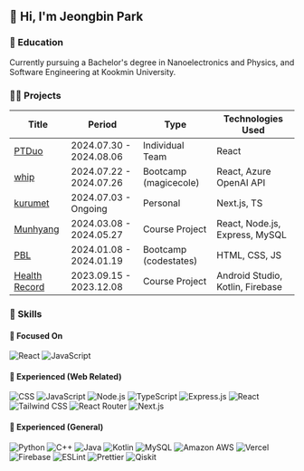## 👋 Hi, I'm Jeongbin Park

### 🏫 Education
Currently pursuing a Bachelor's degree in Nanoelectronics and Physics, and Software Engineering at Kookmin University.

### 🧑‍💻 Projects
| Title | Period | Type | Technologies Used |
| --- | --- | --- | --- |
| [PTDuo](https://github.com/PTDuo/Front) | 2024.07.30 - 2024.08.06 | Individual Team | React |
| [whip](https://github.com/obb8923/whip) | 2024.07.22 - 2024.07.26 | Bootcamp (magicecole) | React, Azure OpenAI API |
| [kurumet](https://github.com/obb8923/kurumet) | 2024.07.03 - Ongoing | Personal | Next.js, TS |
| [Munhyang](https://github.com/obb8923/capstone-2024-43) | 2024.03.08 - 2024.05.27 | Course Project | React, Node.js, Express, MySQL |
| [PBL](https://github.com/obb8923/PBL) | 2024.01.08 - 2024.01.19 | Bootcamp (codestates) | HTML, CSS, JS |
| [Health Record](https://github.com/obb8923/Team7App) | 2023.09.15 - 2023.12.08 | Course Project | Android Studio, Kotlin, Firebase |

### 🧩 Skills

#### 🔭 Focused On
![React](https://img.shields.io/badge/React-20232A?style=for-the-badge&logo=react&logoColor=61DAFB)
![JavaScript](https://img.shields.io/badge/javascript-F7DF1E?style=for-the-badge&logo=javascript&logoColor=white)

#### 🌱 Experienced (Web Related)
![CSS](https://img.shields.io/badge/CSS-239120?&style=for-the-badge&logo=css3&logoColor=white)
![JavaScript](https://img.shields.io/badge/JavaScript-F7DF1E?style=for-the-badge&logo=JavaScript&logoColor=white)
![Node.js](https://img.shields.io/badge/Node.js-43853D?style=for-the-badge&logo=node.js&logoColor=white)
![TypeScript](https://img.shields.io/badge/TypeScript-007ACC?style=for-the-badge&logo=typescript&logoColor=white)
![Express.js](https://img.shields.io/badge/Express.js-404D59?style=for-the-badge)
![React](https://img.shields.io/badge/React-20232A?style=for-the-badge&logo=react&logoColor=61DAFB)
![Tailwind CSS](https://img.shields.io/badge/Tailwind_CSS-38B2AC?style=for-the-badge&logo=tailwind-css&logoColor=white)
![React Router](https://img.shields.io/badge/React_Router-CA4245?style=for-the-badge&logo=react-router&logoColor=white)
![Next.js](https://img.shields.io/badge/Next.js-000?logo=nextdotjs&logoColor=fff&style=for-the-badge)

#### 🌱 Experienced (General)
![Python](https://img.shields.io/badge/Python-14354C?style=for-the-badge&logo=python&logoColor=white)
![C++](https://img.shields.io/badge/C%2B%2B-00599C?style=for-the-badge&logo=c%2B%2B&logoColor=white)
![Java](https://img.shields.io/badge/Java-ED8B00?style=for-the-badge&logo=openjdk&logoColor=white)
![Kotlin](https://img.shields.io/badge/Kotlin-0095D5?&style=for-the-badge&logo=kotlin&logoColor=white)
![MySQL](https://img.shields.io/badge/MySQL-00000F?style=for-the-badge&logo=mysql&logoColor=white)
![Amazon AWS](https://img.shields.io/badge/Amazon_AWS-232F3E?style=for-the-badge&logo=amazon-aws&logoColor=white)
![Vercel](https://img.shields.io/badge/Vercel-000000?style=for-the-badge&logo=vercel&logoColor=white)
![Firebase](https://img.shields.io/badge/Firebase-039BE5?style=for-the-badge&logo=Firebase&logoColor=white)
![ESLint](https://img.shields.io/badge/eslint-3A33D1?style=for-the-badge&logo=eslint&logoColor=white)
![Prettier](https://img.shields.io/badge/prettier-1A2C34?style=for-the-badge&logo=prettier&logoColor=F7BA3E)
![Qiskit](https://img.shields.io/badge/Qiskit-%236929C4.svg?style=for-the-badge&logo=Qiskit&logoColor=white)
